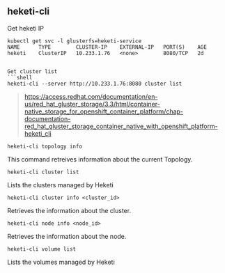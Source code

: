 ## heketi-cli

Get heketi IP
```shell
kubectl get svc -l glusterfs=heketi-service
NAME      TYPE        CLUSTER-IP    EXTERNAL-IP   PORT(S)    AGE
heketi    ClusterIP   10.233.1.76   <none>        8080/TCP   2d


Get cluster list
```shell
heketi-cli --server http://10.233.1.76:8080 cluster list
```

> https://access.redhat.com/documentation/en-us/red_hat_gluster_storage/3.3/html/container-native_storage_for_openshift_container_platform/chap-documentation-red_hat_gluster_storage_container_native_with_openshift_platform-heketi_cli

```shell
heketi-cli topology info
```
This command retreives information about the current Topology.

```shell
heketi-cli cluster list
```
Lists the clusters managed by Heketi

```shell
heketi-cli cluster info <cluster_id>
```
Retrieves the information about the cluster.

```shell
heketi-cli node info <node_id>
```
Retrieves the information about the node.

```shell
heketi-cli volume list
```
Lists the volumes managed by Heketi
